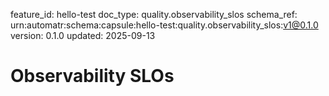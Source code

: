 feature_id: hello-test
doc_type: quality.observability_slos
schema_ref: urn:automatr:schema:capsule:hello-test:quality.observability_slos:v1@0.1.0
version: 0.1.0
updated: 2025-09-13

# Observability SLOs

<!-- Define SLOs/SLIs, alerting thresholds, and dashboards. -->

